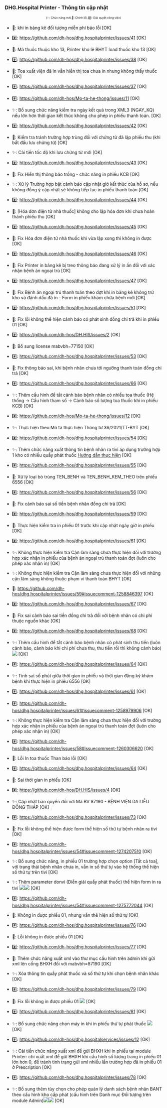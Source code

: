 ﻿### DHG.Hospital Printer - Thông tin cập nhật

<div align="center" style="font-size:xx-small">(✨: Chức năng mới,🐛: Chỉnh lỗi, #️⃣: Giải quyết công việc) </div>

-  🐛: khi in bảng kê đối tượng miễn phí báo lỗi [OK]
-  #️⃣: https://github.com/dh-hos/dhg.hospitalprinter/issues/41 [OK]

-  🐛: Mã thuốc thuộc kho 13, Printer kho lẻ BHYT load thuốc kho 13 [OK]
-  #️⃣: https://github.com/dh-hos/dhg.hospitalprinter/issues/38 [OK]

-  🐛: Toa xuất viện đã in vẫn hiển thị toa chưa in nhưng không thấy thuốc [OK]
-  #️⃣: https://github.com/dh-hos/dhg.hospitalprinter/issues/37 [OK]

-  #️⃣: https://github.com/dh-hos/Mo-ta-he-thong/issues/11 [OK]
-  ✨: Bổ sung chức năng kiểm tra ngày kết quả trong XML3 (NGAY_KQ) nếu lớn hơn thời gian kết thúc không cho phép in phiếu thanh toán. [OK]

-  #️⃣: https://github.com/dh-hos/dhg.hospitalprinter/issues/42 [OK]
-  🐛: Kiểm tra tránh trường hợp trùng đối với chứng từ đã lập phiếu thu (khi bắt đầu lưu chứng từ) [OK]
-  ✨: Cải tiến tốc độ khi lưu chứng từ mới [OK]

-  #️⃣: https://github.com/dh-hos/dhg.hospitalprinter/issues/43 [OK]
-  🐛: Fix Hiển thị thông báo trống - chức năng in phiếu KCB [OK]

-  ✨: Xử lý Trường hợp bật cảnh báo cập nhật giờ kết thúc của hồ sơ, nếu không đồng ý cập nhật sẽ không tiếp tục in phiếu thanh toán [OK]
-  #️⃣: https://github.com/dh-hos/dhg.hospitalprinter/issues/44 [OK]
-  🐛: [Hóa đơn điện tử nhà thuốc] không cho lập hóa đơn khi chưa hoàn thành phiếu thu [OK]

-  #️⃣: https://github.com/dh-hos/dhg.hospitalprinter/issues/45 [OK]
-  🐛: Fix Hóa đơn điện tử nhà thuốc khi vừa lập xong thì không in được [OK]

-  #️⃣: https://github.com/dh-hos/dhg.hospitalprinter/issues/46 [OK]
-  🐛: Fix Printer in bảng kê bị treo thông báo đang xử lý in ấn đối với xác nhận bệnh án ngoại trú [OK]

-  #️⃣: https://github.com/dh-hos/dhg.hospitalprinter/issues/47 [OK]
-  🐛: Fix Bệnh án ngoại trú thanh toán theo đợt khi in bảng kê không trừ kho và đánh dấu đã in - Form in phiếu khám chữa bệnh mới [OK]

-  #️⃣: https://github.com/dh-hos/dhg.hospitalprinter/issues/51 [OK]
-  🐛: Fix lỗi không thể hiện cảnh báo có phát sinh đồng chi trả khi in phiếu 01 [OK]

-  #️⃣: https://github.com/dh-hos/DH.HIS/issues/2 [OK]
-  🐛: Bổ sung license mabvbh=77150 [OK]

-  #️⃣: https://github.com/dh-hos/dhg.hospitalprinter/issues/53 [OK]
-  🐛: Fix thông báo sai, khi bệnh nhân chưa tới ngưỡng thanh toán đồng chi trả [OK]

-  #️⃣: https://github.com/dh-hos/dhg.hospitalprinter/issues/66 [OK]
-  ✨: Thêm cấu hình để tắt cảnh báo bệnh nhân có nhiều toa thuốc (Hệ thống -> Cấu hình tham số -> Cảnh báo số lượng toa thuốc khi in phiếu KCB) [OK]

-  #️⃣: https://github.com/dh-hos/Mo-ta-he-thong/issues/12 [OK]
-  ✨: Thực hiện theo Mô tả thực hiện Thông tư 36/2021/TT-BYT [OK]

-  #️⃣: https://github.com/dh-hos/dhg.hospitalprinter/issues/54 [OK]
-  ✨: Thêm chức năng xuất thông tin bệnh nhân ra tivi áp dụng trường hợp 1 kho có nhiều quầy phát thuốc [Hướng dẫn thực hiện](../MoTaThayDoi/XuatTTBenhnhanRaTivi.md) [OK]

-  #️⃣: https://github.com/dh-hos/dhg.hospitalprinter/issues/55 [OK]
-  🐛: Xử lý loại bỏ trùng TEN_BENH và TEN_BENH_KEM_THEO trên phiếu 6556 [OK]

-  #️⃣: https://github.com/dh-hos/dhg.hospitalprinter/issues/56 [OK]
-  🐛: Fix cảnh báo sai số tiền bệnh nhân đồng chi trả [OK]

-  #️⃣: https://github.com/dh-hos/dhg.hospitalprinter/issues/59 [OK]
-  🐛: Thực hiện kiểm tra in phiếu 01 trước khi cập nhật ngày giờ in phiếu [OK]

-  #️⃣: https://github.com/dh-hos/dhg.hospitalprinter/issues/61 [OK]
-  ✨: Không thực hiện kiểm tra Cận lâm sàng chưa thực hiện đối với trường hợp xác nhận in phiếu của bệnh án ngoại trú thanh toán đợt (luôn cho phép xác nhận in) [OK]
-  ✨: Không thực hiện kiểm tra Cận lâm sàng chưa thực hiện đối với những cận lâm sàng không thuộc phạm vi thanh toán BHYT [OK]
-  🐛: https://github.com/dh-hos/dhg.hospitalprinter/issues/59#issuecomment-1258846397 [OK]

-  #️⃣: https://github.com/dh-hos/dhg.hospitalprinter/issues/67 [OK]
-  🐛: Fix sai cảnh báo sai tiền đồng chi trả đối với bệnh nhân có chi phí thuộc nguồn khác [OK]

-  #️⃣: https://github.com/dh-hos/dhg.hospitalprinter/issues/68 [OK]
-  ✨: Thêm cấu hình để tắt cảnh báo bệnh nhân có phát sinh thu tiền (luôn cảnh báo, cảnh báo khi chi phí chưa thu, thu tiền rồi thì không cảnh báo) ![](../MoTaThayDoi/HuongDan/cauhinh-canhbao-chiphiphatsinh.png) [OK]

-  #️⃣: https://github.com/dh-hos/dhg.hospitalprinter/issues/64 [OK]
-  ✨: Tính sai số phút giữa thời gian in phiếu và thời gian đăng ký khám bệnh khi thực hiện in phiếu 6556 [OK]

-  #️⃣: https://github.com/dh-hos/dhg.hospitalprinter/issues/61 [OK]
-  #️⃣: https://github.com/dh-hos/dhg.hospitalprinter/issues/61#issuecomment-1258979906 [OK]
-  ✨: Không thực hiện kiểm tra Cận lâm sàng chưa thực hiện đối với trường hợp xác nhận in phiếu của bệnh án ngoại trú thanh toán đợt (luôn cho phép xác nhận in) [OK]

-  #️⃣: https://github.com/dh-hos/dhg.hospitalprinter/issues/58#issuecomment-1260306620 [OK]
-  🐛: Lỗi In toa thuốc Than báo lỗi [OK]

-  #️⃣: https://github.com/dh-hos/dhg.hospitalprinter/issues/64 [OK]
-  🐛: Sai thời gian in phiếu [OK]

-  #️⃣: https://github.com/dh-hos/DH.HIS/issues/4 [OK]
-  ✨: Cập nhật bản quyền đối với Mã BV 87190 - BỆNH VIỆN DA LIỄU ĐỒNG THÁP [OK]

-  #️⃣: https://github.com/dh-hos/dhg.hospitalprinter/issues/73 [OK]
-  🐛: Fix lỗi không thể hiện được form thể hiện số thứ tự bệnh nhân ra tivi [OK]

-  #️⃣: https://github.com/dh-hos/dhg.hospitalprinter/issues/54#issuecomment-1274207510 [OK]
-  ✨: Bổ sung chức năng, in phiếu 01 trường hợp chọn option [Tất cả toa], với trạng thái bệnh nhân chưa in, vẫn in số thứ tự vào hệ thống thể hiện số thứ tự trên tivi [OK]

-  ✨: Thêm parameter donvi (Diễn giải quầy phát thuốc) thể hiện form in ra tivi ![](../MoTaThayDoi/Outtv/ThemPara-donvi-01.png)![](../MoTaThayDoi/Outtv/ThemPara-donvi-02.png) [OK]
-  #️⃣: https://github.com/dh-hos/dhg.hospitalprinter/issues/54#issuecomment-1275772044 [OK]
-  🐛: Không in được phiếu 01, nhưng vẫn thể hiện số thứ tự [OK]

-  #️⃣: https://github.com/dh-hos/dhg.hospitalprinter/issues/76 [OK]
-  🐛: Lỗi không in được phiếu 01 [OK]

-  #️⃣: https://github.com/dh-hos/dhg.hospitalprinter/issues/77 [OK]
-  🐛: Thêm chức năng xuất xml vào thư mục cấu hình trên admin khi gửi xml lên cổng BHXH đối với mabvbh=87190 [OK]
-  ✨: Xóa thông tin quầy phát thuốc và số thứ tự khi chọn bệnh nhân khác [OK]

-  #️⃣: https://github.com/dh-hos/dhg.hospitalprinter/issues/79 [OK]
-  🐛: Fix lỗi không in được phiếu 01 ![](../MoTaThayDoi/Errors/err-inphieu01.png) [OK]

-  #️⃣: https://github.com/dh-hos/dhg.hospitalprinter/issues/81 [OK]
-  ✨: Bổ sung chức năng chọn máy in khi in phiếu thứ tự phát thuốc ![](../MoTaThayDoi/HuongDan/outtv-option-chon-printer-in-so-thu-tu.png) [OK]

-  #️⃣: https://github.com/dh-hos/dhg.hospitalservices/issues/12 [OK]
-  ✨: Cải tiến chức năng xuất xml để gửi BHXH khi in phiếu tại module Printer: chỉ xuất xml để gửi BHXH khi cấu hình số lượng trang in phiếu 01 lớn hơn 0, để tránh tình trạng gửi xml nhiều lần trường hợp đã in phiếu 01 ở Prescription [OK]

-  #️⃣: https://github.com/dh-hos/dhg.hospitalprinter/issues/78 [OK]
-  ✨: Bổ sung thêm tùy chọn cho phép quản lý danh sách bệnh nhân BANT theo cấu hình kho cấp phát (cấu hình trên Danh mục Đối tượng trên module Admin)![](../MoTaThayDoi/HuongDan/bant-load-benhnhan-theokhocp-01.png)![](../MoTaThayDoi/HuongDan/bant-load-benhnhan-theokhocp-02.png) [OK]
